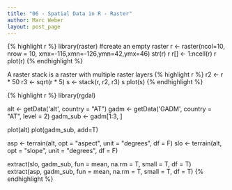 ```yaml
---
title: "06 - Spatial Data in R - Raster"
author: Marc Weber
layout: post_page
---
```


{% highlight r %}
library(raster)
#create an empty raster
r <- raster(ncol=10, nrow = 10, xmx=-116,xmn=-126,ymn=42,ymx=46)
str(r)
r
r[] <- 1:ncell(r)
r
plot(r)
{% endhighlight %}

A raster stack is a raster with multiple raster layers
{% highlight r %}
r2 <- r * 50
r3 <- sqrt(r * 5)
s <- stack(r, r2, r3)
s
plot(s)
{% endhighlight %}

{% highlight r %}
library(rgdal)

alt <- getData('alt', country = "AT")
gadm <- getData('GADM', country = "AT", level = 2)
gadm_sub <- gadm[1:3, ]

plot(alt)
plot(gadm_sub, add=T)

asp <- terrain(alt, opt = "aspect", unit = "degrees", df = F)
slo <- terrain(alt, opt = "slope", unit = "degrees", df = F)

extract(slo, gadm_sub, fun = mean, na.rm = T, small = T, df = T)
extract(asp, gadm_sub, fun = mean, na.rm = T, small = T, df = T)
{% endhighlight %}

